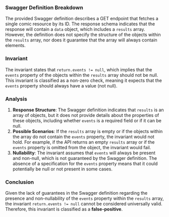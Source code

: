 ### Swagger Definition Breakdown
The provided Swagger definition describes a GET endpoint that fetches a single comic resource by its ID. The response schema indicates that the response will contain a `data` object, which includes a `results` array. However, the definition does not specify the structure of the objects within the `results` array, nor does it guarantee that the array will always contain elements.

### Invariant
The invariant states that `return.events != null`, which implies that the `events` property of the objects within the `results` array should not be null. This invariant is classified as a non-zero check, meaning it expects that the `events` property should always have a value (not null).

### Analysis
1. **Response Structure**: The Swagger definition indicates that `results` is an array of objects, but it does not provide details about the properties of these objects, including whether `events` is a required field or if it can be null.
2. **Possible Scenarios**: If the `results` array is empty or if the objects within the array do not contain the `events` property, the invariant would not hold. For example, if the API returns an empty `results` array or if the `events` property is omitted from the object, the invariant would fail.
3. **Nullability**: The invariant assumes that `events` will always be present and non-null, which is not guaranteed by the Swagger definition. The absence of a specification for the `events` property means that it could potentially be null or not present in some cases.

### Conclusion
Given the lack of guarantees in the Swagger definition regarding the presence and non-nullability of the `events` property within the `results` array, the invariant `return.events != null` cannot be considered universally valid. Therefore, this invariant is classified as a **false-positive**.
